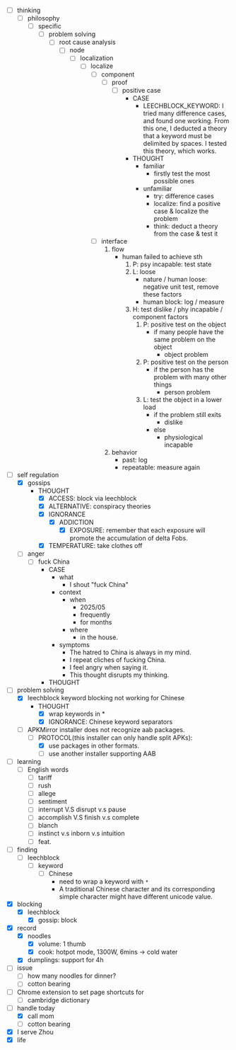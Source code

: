 - [ ] thinking
    - [ ] philosophy
        - [ ] specific
            - [ ] problem solving
                - [ ] root cause analysis
                    - [ ] node
                        - [ ] localization
                            - [ ] localize
                                - [ ] component
                                    - [ ] proof
                                        - [ ] positive case
                                            - CASE
                                                - LEECHBLOCK_KEYWORD: I tried many difference cases, and found one working. From this one, I deducted a theory that a keyword must be delimited by spaces. I tested this theory, which works.
                                            - THOUGHT
                                                - familiar
                                                    - firstly test the most possible ones
                                                - unfamiliar
                                                    - try: difference cases
                                                    - localize: find a positive case & localize the problem
                                                    - think: deduct a theory from the case & test it
                                - [ ] interface
                                    1. flow
                                        - human failed to achieve sth
                                            1. P: psy incapable: test state
                                            2. L: loose
                                                - nature / human loose: negative unit test, remove these factors
                                                - human block: log / measure
                                            3. H: test dislike / phy incapable / component factors
                                                1. P: positive test on the object
                                                    - if many people have the same problem on the object
                                                        - object problem
                                                2. P: positive test on the person
                                                    - if the person has the problem with many other things
                                                        - person problem
                                                3. L: test the object in a lower load
                                                    - if the problem still exits
                                                        - dislike
                                                    - else
                                                        - physiological incapable 
                                    2. behavior
                                        - past: log
                                        - repeatable: measure again
- [ ] self regulation
    - [x] gossips
        - THOUGHT
            - [x] ACCESS: block via leechblock
            - [x] ALTERNATIVE: conspiracy theories
            - [x] IGNORANCE
                - [x] ADDICTION
                    - [x] EXPOSURE: remember that each exposure will promote the accumulation of delta Fobs.
            - [x] TEMPERATURE: take clothes off
    - [ ] anger
        - [ ] fuck China
            - CASE
                - what
                    - I shout "fuck China"
                - context
                    - when
                        - 2025/05
                        - frequently
                        - for months
                    - where
                        - in the house.
                - symptoms
                    - The hatred to China is always in my mind.
                    - I repeat cliches of fucking China.
                    - I feel angry when saying it.
                    - This thought disrupts my thinking.
            - THOUGHT
- [ ] problem solving
    - [x] leechblock keyword blocking not working for Chinese
        - THOUGHT
            - [x] wrap keywords in *
            - [x] IGNORANCE: Chinese keyword separators
    - [ ] APKMirror installer does not recognize aab packages.
        - [ ] PROTOCOL(this installer can only handle split APKs): 
            - [x] use packages in other formats.
            - [ ] use another installer supporting AAB
- [ ] learning
    - [ ] English words
        - [ ] tariff
        - [ ] rush
        - [ ] allege
        - [ ] sentiment
        - [ ] interrupt V.S disrupt v.s pause
        - [ ] accomplish V.S finish v.s complete
        - [ ] blanch
        - [ ] instinct v.s inborn v.s intuition
        - [ ] feat.
- [ ] finding
    - [ ] leechblock
        - [ ] keyword
            - [ ] Chinese
                - need to wrap a keyword with `*`
                - A traditional Chinese character and its corresponding simple character might have different unicode value. 
- [x] blocking
    - [x] leechblock
        - [x] gossip: block
- [x] record
    - [x] noodles
        - [x] volume: 1 thumb
        - [x] cook: hotpot mode, 1300W, 6mins -> cold water
    - [x] dumplings: support for 4h
- [ ] issue
    - [ ] how many noodles for dinner?
    - [ ] cotton bearing
- [ ] Chrome extension to set page shortcuts for
    - [ ] cambridge dictionary
- [ ] handle today
    - [x] call mom
    - [ ] cotton bearing
- [x] I serve Zhou
- [x] life  